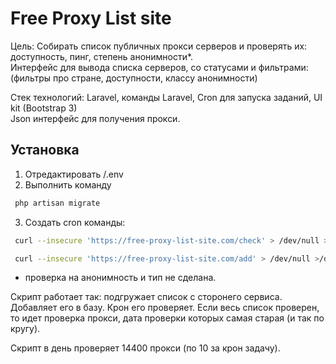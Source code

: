 # Free Proxy List site

Цель: Собирать список публичных прокси серверов и проверять их: доступность, пинг, степень анонимности*.  
Интерфейс для вывода списка серверов, со статусами и фильтрами: (фильтры про стране, доступности, классу анонимности)

Стек технологий: Laravel, команды Laravel, 
Cron для запуска заданий, UI kit (Bootstrap 3)  
Json интерфейс для получения прокси.

## Установка

1) Отредактировать  /.env
2) Выполнить команду 
```bash  
 php artisan migrate
```
3) Создать cron команды:
  ```bash 
   curl --insecure 'https://free-proxy-list-site.com/check' > /dev/null >/dev/null 2>&1     */1	*	*	*	*
   ```
  ```bash 
   curl --insecure 'https://free-proxy-list-site.com/add' > /dev/null >/dev/null 2>&1     1	    23	*	*   * 
  ```
  
  
* проверка на анонимность и тип не сделана. 

Скрипт работает так: подгружает список с сторонего сервиса.
Добавляет его в базу. 
Крон его проверяет. 
Если весь список проверен, то идет проверка прокси, дата проверки которых самая старая (и так по кругу).

Скрипт в день проверяет 14400 прокси (по 10 за крон задачу).

